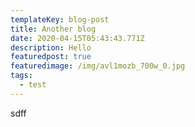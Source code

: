 ```yaml
---
templateKey: blog-post
title: Another blog
date: 2020-04-15T05:43:43.771Z
description: Hello
featuredpost: true
featuredimage: /img/avl1mozb_700w_0.jpg
tags:
  - test
---
```

sdff